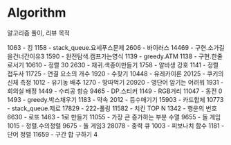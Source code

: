 # Algorithm
알고리즘 풀이, 리뷰 목적

1063    -   킹
1158    -   stack_queue.요세푸스문제
2606    -   바이러스
14469   -   구현.소가길을건너간이유3
1590    -   완전탐색.캠프가는영식
1139    -   greedy.ATM
1138    -   구현.한줄로서기
10610   -   정렬 30
2630    -   재귀.색종이만들기
1758    -   알바생 강호
1141    -   정렬 접두사
11725   -   연결 요소의 개수
1920    -   수찾기
10448   -   유레카이론
20125   -   쿠키의 신체 측정
1012    -   유기농 배추
1270    -   땅따먹기
20920   -   영단어 암기는 어려워
1931    -   회의실 배정
1449    -   수리공 항승
9465    -   DP.스티커
1149    -   RGB거리
11047   -   동전 0
1493    -   greedy.박스채우기
1183    -   약속
2012    -   등수매기기
15903   -   카드합체
10773   -   stack_queue.제로
17829   -   222-풀링
11582   -   치킨 TOP N
1342    -   행운의 번호
6630    -   로또
1463    -   1로 만들기
11055   -   가장 큰 증가하는 부분 수열
9655    -   돌 게임
1015    -   정렬.수의정렬
9675    -   돌 게임3
28078   -   중력 큐
1003    -   피보나치 함수
1181    -   단어 정렬
11659   -   구간 합 구하기 4